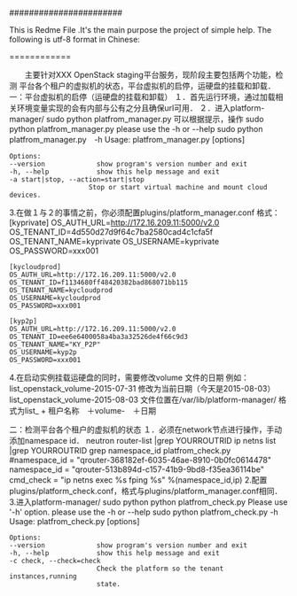 ####################### 

This is Redme File .It's the main purpose the project of simple help.
The following is utf-8 format in Chinese:

============ 

　　主要针对XXX OpenStack staging平台服务，现阶段主要包括两个功能，检测
平台各个租户的虚拟机的状态，平台虚拟机的启停，运硬盘的挂载和卸载．
一：平台虚拟机的启停（运硬盘的挂载和卸载）
 １．首先运行环境，通过加载相关环境变量实现的会有内部与公有之分且确保url可用．
 ２．进入platform-manager/
    sudo python platfrom_manager.py 
    可以根据提示，操作
    sudo python platfrom_manager.py
     please use the -h or --help
    sudo python platfrom_manager.py　-h
    Usage: platfrom_manager.py [options]

    Options:
    --version             show program's version number and exit
    -h, --help            show this help message and exit
    -a start|stop, --action=start|stop
                        Stop or start virtual machine and mount cloud devices.
 3.在做１与２的事情之前，你必须配置plugins/platform_manager.conf
  格式：
    [kyprivate]
    OS_AUTH_URL=http://172.16.209.11:5000/v2.0
    OS_TENANT_ID=4d550d27d9f64c7ba2580cad4c1cfa5f
    OS_TENANT_NAME=kyprivate
    OS_USERNAME=kyprivate
    OS_PASSWORD=xxx001

    [kycloudprod]
    OS_AUTH_URL=http://172.16.209.11:5000/v2.0
    OS_TENANT_ID=f1134680ff48420382bad868071bb115
    OS_TENANT_NAME=kycloudprod
    OS_USERNAME=kycloudprod
    OS_PASSWORD=xxx001

    [kyp2p]
    OS_AUTH_URL=http://172.16.209.11:5000/v2.0
    OS_TENANT_ID=ee6e6400058a4ba3a32526de4f66c9d3
    OS_TENANT_NAME="KY_P2P"
    OS_USERNAME=kyp2p
    OS_PASSWORD=xxx001
4.在启动实例挂载运硬盘的同时，需要修改volume 文件的日期
    例如：
       list_openstack_volume-2015-07-31
       修改为当前日期（今天是2015-08-03）
       list_openstack_volume-2015-08-03
    文件位置在/var/lib/platform-manager/
    格式为list_ + 租户名称　＋volume-　＋日期

       
二：检测平台各个租户的虚拟机的状态
１．必须在network节点进行操作，手动添加namespace id．
    neutron router-list |grep YOURROUTRID
    ip netns list |grep YOURROUTRID
    grep namespace_id platfrom_check.py
        #namespace_id = "qrouter-368182ef-6035-46ae-8910-0b0fc0614478"
        namespace_id = "qrouter-513b894d-c157-41b9-9bd8-f35ea36114be"
        cmd_check = "ip netns exec %s fping %s" %(namespace_id,ip)
2.配置plugins/platform_check.conf，格式与plugins/platform_manager.conf相同．
3.进入platform-manager/
    sudo python  python platfrom_check.py
        Please use '-h' option.
        please use the -h or --help
    sudo python platfrom_check.py -h
    Usage: platfrom_check.py [options]

    Options:
    --version             show program's version number and exit
    -h, --help            show this help message and exit
    -c check, --check=check
                          Check the platform so the tenant instances,running
                          state.


